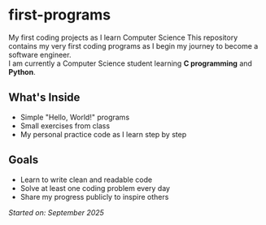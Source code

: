 # first-programs
My first coding projects as I learn Computer Science
This repository contains my very first coding programs as I begin my journey to become a software engineer.  
I am currently a Computer Science student learning **C programming** and **Python**.

## What's Inside
- Simple "Hello, World!" programs
- Small exercises from class
- My personal practice code as I learn step by step

## Goals
- Learn to write clean and readable code
- Solve at least one coding problem every day
- Share my progress publicly to inspire others


*Started on: September 2025*

